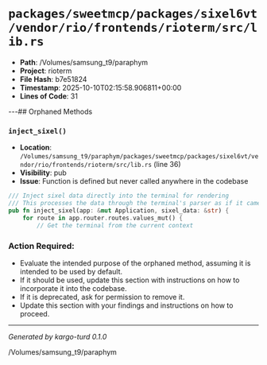 # `packages/sweetmcp/packages/sixel6vt/vendor/rio/frontends/rioterm/src/lib.rs`

- **Path**: /Volumes/samsung_t9/paraphym
- **Project**: rioterm
- **File Hash**: b7e51824  
- **Timestamp**: 2025-10-10T02:15:58.906811+00:00  
- **Lines of Code**: 31

---## Orphaned Methods


### `inject_sixel()`

- **Location**: `/Volumes/samsung_t9/paraphym/packages/sweetmcp/packages/sixel6vt/vendor/rio/frontends/rioterm/src/lib.rs` (line 36)
- **Visibility**: pub
- **Issue**: Function is defined but never called anywhere in the codebase

```rust
/// Inject sixel data directly into the terminal for rendering
/// This processes the data through the terminal's parser as if it came from the PTY
pub fn inject_sixel(app: &mut Application, sixel_data: &str) {
    for route in app.router.routes.values_mut() {
        // Get the terminal from the current context
```

### Action Required:

- Evaluate the intended purpose of the orphaned method, assuming it is intended to be used by default.
- If it should be used, update this section with instructions on how to incorporate it into the codebase.
- If it is deprecated, ask for permission to remove it.
- Update this section with your findings and instructions on how to proceed.

---

*Generated by kargo-turd 0.1.0*

/Volumes/samsung_t9/paraphym
